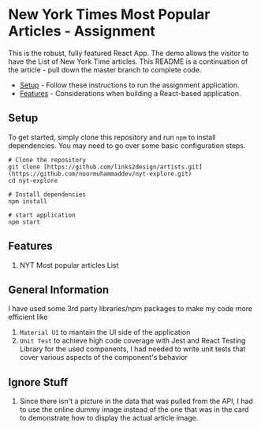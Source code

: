 # New York Times Most Popular Articles - Assignment

This is the robust, fully featured React App. The demo allows the visitor to have the List of  New York Time articles. This README is a continuation of the article - pull down the master branch to complete code.

- [Setup](#setup) - Follow these instructions to run the assignment application.
- [Features](#features) - Considerations when building a React-based application.

## Setup

To get started, simply clone this repository and run `npm` to install dependencies. You may need to go over some basic configuration steps.

```
# Clone the repository
git clone [https://github.com/links2design/artists.git](https://github.com/noormuhammaddev/nyt-explore.git)
cd nyt-explore

# Install dependencies
npm install

# start application
npm start
```

## Features

1. NYT Most popular articles List

## General Information
I have used some 3rd party libraries/npm packages to make my code more efficient like 
1. `Material UI` to mantain the UI side of the application
2. `Unit Test` to achieve high code coverage with Jest and React Testing Library for the used components, I had needed to write unit tests that cover various aspects of the component's behavior

## Ignore Stuff
1. Since there isn't a picture in the data that was pulled from the API, I had to use the online dummy image instead of the one that was in the card to demonstrate how to display the actual article image.
   
